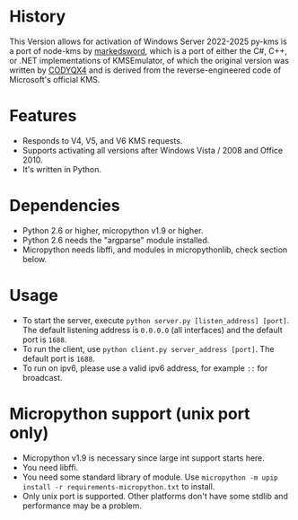 # History
This Version allows for activation of Windows Server 2022-2025
py-kms is a port of node-kms by [markedsword](http://forums.mydigitallife.info/members/183074-markedsword), which is a port of either the C#, C++, or .NET implementations of KMSEmulator, of which the original version was written by [CODYQX4](http://forums.mydigitallife.info/members/89933-CODYQX4) and is derived from the reverse-engineered code of Microsoft's official KMS.

# Features
- Responds to V4, V5, and V6 KMS requests.
- Supports activating all versions after Windows Vista / 2008 and Office 2010.
- It's written in Python.

# Dependencies
- Python 2.6 or higher, micropython v1.9 or higher.
- Python 2.6 needs the "argparse" module installed.
- Micropython needs libffi, and modules in micropythonlib, check section below.

# Usage
- To start the server, execute `python server.py [listen_address] [port]`. The default listening address is `0.0.0.0` (all interfaces) and the default port is `1688`.
- To run the client, use `python client.py server_address [port]`. The default port is `1688`.
- To run on ipv6, please use a valid ipv6 address, for example `::` for broadcast.

# Micropython support (unix port only)
- Micropython v1.9 is necessary since large int support starts here.
- You need libffi.
- You need some standard library of module. Use `micropython -m upip install -r requirements-micropython.txt` to install.
- Only unix port is supported. Other platforms don't have some stdlib and performance may be a problem. 
